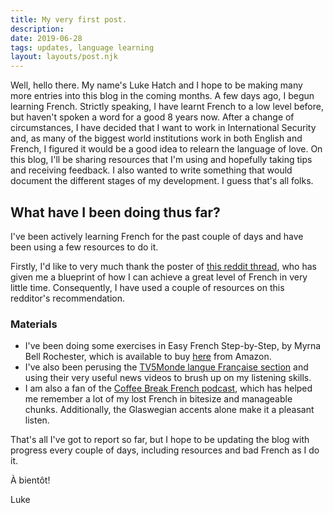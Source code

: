 ```yaml
---
title: My very first post.
description:
date: 2019-06-28
tags: updates, language learning
layout: layouts/post.njk
---
```

Well, hello there. My name's Luke Hatch and I hope to be making many more entries into this blog in the coming months. A few days ago, I begun learning French. Strictly speaking, I have learnt French to a low level before, but haven't spoken a word for a good 8 years now. After a change of circumstances, I have decided that I want to work in International Security and, as many of the biggest world institutions work in both English and French, I figured it would be a good idea to relearn the language of love. On this blog, I'll be sharing resources that I'm using and hopefully taking tips and receiving feedback. I also wanted to write something that would document the different stages of my development. I guess that's all folks.


## What have I been doing thus far?

I've been actively learning French for the past couple of days and have been using a few resources to do it. 

Firstly, I'd like to very much thank the poster of [this reddit thread](https://www.reddit.com/r/French/comments/7j37er/0_to_c1_in_a_year_lessons_learned/), who has given me a blueprint of how I can achieve a great level of French in very little time. Consequently, I have used a couple of resources on this redditor's recommendation. 

### Materials
* I've been doing some exercises in Easy French Step-by-Step, by Myrna Bell Rochester, which is available to buy [here](https://www.amazon.co.uk/French-Step-Step-Myrna-Rochester/dp/0071453873/ref=sr_1_1?crid=1EHJOXZEDS5YY&keywords=easy+french+step-by-step&qid=1561752526&s=gateway&sprefix=easy+french%2Caps%2C136&sr=8-1) from Amazon.
* I've also been perusing the [TV5Monde langue Française section](https://langue-francaise.tv5monde.com/?utm_source=tv5monde&utm_medium=metanav&utm_campaign=langue-francaise) and using their very useful news videos to brush up on my listening skills.
* I am also a fan of the [Coffee Break French podcast](https://radiolingua.com/coffeebreakfrench/), which has helped me remember a lot of my lost French in bitesize and manageable chunks. Additionally, the Glaswegian accents alone make it a pleasant listen.

That's all I've got to report so far, but I hope to be updating the blog with progress every couple of days, including resources and bad French as I do it.

À bientôt!

Luke

